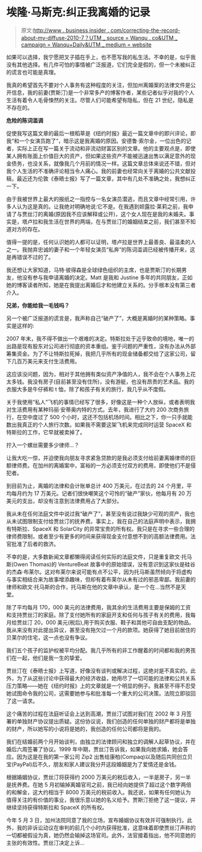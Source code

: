 # 埃隆·马斯克:纠正我离婚的记录

> 原文:[http://www . business insider . com/correcting-the-record-about-my-diffuse-2010-7？UTM _ source = Wanqu . co&UTM _ campaign = Wanqu+Daily&UTM _ medium = website](http://www.businessinsider.com/correcting-the-record-about-my-divorce-2010-7?utm_source=wanqu.co&utm_campaign=Wanqu+Daily&utm_medium=website)

如果可以选择，我宁愿把叉子插在手上，也不愿写我的私生活。不幸的是，似乎我没有其他选择。有几件可怕的事情被广泛报道，它们完全是假的，但一个未被纠正的谎言也可能是真理。

我真的希望首先不要对个人事务有这种程度的关注，但加州离婚案的法律文件是公开信息，我的前妻(贾斯汀)是一个非常多产的博客作者，某些记者似乎对我的个人生活有着令人毛骨悚然的关注。尽管人们可能希望有隐私，但在 21 世纪，隐私是不存在的。

**危险的陈词滥调**

促使我写这篇文章的最后一根稻草是《纽约时报》最近一篇文章中的即兴评论，即我“和一个女演员跑了”，暗示这是我离婚的原因。安德鲁·索尔金，一位出色的记者，实际上正在写一篇关于流动和非流动财富区别的文章。他的主要观点是，即使某人拥有账面上价值巨大的资产，但如果这些资产不能被迅速出售以满足意外的现金债务，也没关系，就像我几个月前的情况一样。这篇文章总体来说还不错，但对我个人生活的不准确评论相当令人痛心。我的前妻也经常向关于离婚的公共文献投稿，最近还为伦敦《泰晤士报》写了一篇文章，其中有几处不准确之处，我想纠正一下。

由于我被世界上最大的报纸之一指控与一名女演员潜逃，而且文章中经常引用，许多人认为这是真的。让我绝对明确地说:它不是。在我遇到妲露拉·莱莉之前，我申请了与贾丝汀的离婚(原因我不应该解释或公开)，这个女人现在是我的未婚夫。事实是，塔卢拉和我生活在世界的两端，在与贾丝汀的婚姻结束之前，我们甚至不知道对方的存在。

值得一提的是，任何认识她的人都可以证明，塔卢拉是世界上最善良、最温柔的人之一。我抛弃忠诚的妻子和一个年轻女演员“私奔”的陈词滥调已经被传播开来，这是再错误不过的了。

我还想让大家知道，马特·彼得森是全球绿色组织的主席，也是贾斯汀的长期男友，他没有参与我申请离婚的决定。Matt 是我和 Justine 多年的共同朋友，正如她的博客读者所知，她是在我提出离婚后才和他建立关系的。分手根本没有第三者介入。

**兄弟，你能给我一毛钱吗？**

另一个被广泛报道的谎言是，我声称自己“破产了”，大概是离婚时的某种策略。事实是这样的:

2007 年末，我不得不做出一个艰难的决定。特斯拉处于近乎致命的境地，唯一的出路是现有股东对公司进行彻底的资本重组。鉴于问题的严重性，没有办法从外部筹集资金。为了不让特斯拉死掉，我把几乎所有的现金储备都交给了这家公司，留下几百万美元来支付生活费用。

这应该没问题，因为，相对于其他拥有类似资产净值的人，我不会在个人事务上花太多钱。我没有房子(目前甚至没有住所)，没有游艇，也没有昂贵的艺术品。我的衣服大多是牛仔裤和 t 恤，除了和孩子有关的旅行，我几乎从不度假。

关于我使用“私人”飞机的事情已经写了很多，好像这是一种个人放纵，或者表明我对生活费用有某种玛丽·安蒂奥内特的方式。去年，我进行了大约 200 次商务旅行，在空中度过了 500 个小时，这还不包括机场时间。相比之下，你一只手就能数出我真正的个人旅行次数。如果我不需要这架飞机来完成同时运营 SpaceX 和特斯拉的工作，它早就被卖掉了。

拧入一个螺丝需要多少律师...？

让我大吃一惊，并迫使我向朋友寻求紧急贷款的是我必须支付给前妻离婚律师的巨额律师费。在加州的离婚案中，富裕的一方必须支付双方的费用，即使他们不是侵犯者。

到目前为止，离婚的法律和会计账单总计 400 万美元，在过去的 24 个月里，平均每月约为 17 万美元。记者们很快嘲笑这个可怜的“破产”家伙，他每月有 20 万美元的支出，却没有注意到法律费用占了大部分。

我从未在任何法庭文件中说过我“破产了”，甚至没有说过我缺少可观的资产，我也从未试图限制支付给贾丝汀的抚养费。事实上，我在自己的法庭声明中表示，我拥有特斯拉、SpaceX 和 SolarCity 的异常宝贵的所有权。我只是在寻求一些合理的律师费限制，或者至少有更多的时间来获得现金支付意想不到的高额法律费用。法官批准了后者的救济。

不幸的是，大多数新闻文章都懒得阅读任何实际的法庭文件，只是重复欧文·托马斯(Owen Thomas)的 VentureBeat 故事中的原始错误，没有意识到这家伙是硅谷的杰森·布莱尔。这对布莱尔来说可能有点不公平，因为托马斯虽然倾向于将虚构与事实相结合来为故事增添趣味，但却有着布莱尔从未有过的邪恶卑鄙。我前妻的律师和欧文·托马斯的合作，托马斯在他的文章中承认，是一个在...当然不是天堂。

除了平均每月 170，000 美元的法律费用，我其余的生活费用主要是保姆的工资和支持贾丝汀的家庭。除了支付她所有的家庭开支和任何与孩子有关的费用，我每月给贾丝汀 20，000 美元(税后),用于购买衣服、鞋子和其他可自由支配的物品。我从来没有对此提出异议，甚至没有拖欠过一个月的款项。她获得了她目前居住的贝莱尔的住宅，这一点也没有争议。

我们五个孩子的监护权被平均分配。我几乎所有的非工作醒着的时间都和我的男孩们在一起，他们是我一生的挚爱。

贾丝汀在《泰晤士报》上写道，好像没有谈判或解决过程，这绝对是不真实的。此外，为了从这些讨论中获得最大的经济收益，她用尽了一切可能的法律和公共关系压力策略——她在《纽约时报》上的文章就是一个明显的例子。我甚至不得不忍受她试图命令我的公司，这需要她参与和批准每一个重大的公司决策。法院立即驳回了这一请求。

这个痛苦的过程在法庭听证会上达到高潮，贾丝汀试图对我们在 2002 年 3 月签署的单独财产协议提出质疑。这份协议说，我们创造的任何单独的财产都将是单独的财产，所以她写的小说将是她的，我创造的任何公司都将是我的。

我们在结婚前两个月开始谈判，由独立的法律顾问和独立的调解人起草协议，并在婚后六周签署了协议。1999 年中期，贾丝汀告诉我，如果我向她求婚，她会答应。因为这是在我的第一家公司 Zip2 出售给康柏(Compaq)以及随后共同创立贝宝(PayPal)后不久，朋友和家人建议我分开这段婚姻是为了爱情还是金钱。

根据婚姻协议，贾丝汀将获得约 2000 万美元的税后收入，一半是房子，另一半是抚养费。在她 5 月初输掉离婚官司之前，我已经向她提供了超过这个数字两倍的和解金，这大约相当于 8000 万美元的税前收入。我还说，如果有任何她认为值得关注的有价值的事业，我很乐意以她的名义给予。贾斯汀拒绝了这一提议，并继续坚持获得特斯拉和 SpaceX 的所有权。

今年 5 月 3 日，加州法院同意了我的立场，宣布婚姻协议有效并可强制执行。此外，我的非诉讼动议在审判的前几个小时内获得批准，这意味着即使贾丝汀声称的一切都被假设为真，她仍然会输掉这场官司。此外，法官接着指出，他不同意她的主张的有效性。贾丝汀决定上诉...